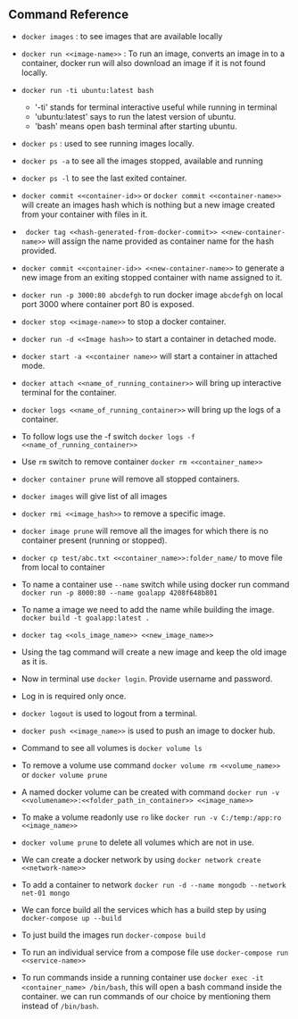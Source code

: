 ## Command Reference

- `docker images` : to see images that are available locally
- `docker run <<image-name>>` : To run an image, converts an image in to a container, docker run will also download an image if it is not found locally.

- `docker run -ti ubuntu:latest bash`

  - '-ti' stands for terminal interactive useful while running in terminal
  - 'ubuntu:latest' says to run the latest version of ubuntu.
  - 'bash' means open bash terminal after starting ubuntu.

- `docker ps` : used to see running images locally.
- `docker ps -a` to see all the images stopped, available and running
- `docker ps -l` to see the last exited container.
- `docker commit <<container-id>>` or `docker commit <<container-name>>` will create an images hash which is nothing but a new image created from your container with files in it.
- ` docker tag <<hash-generated-from-docker-commit>> <<new-container-name>>` will assign the name provided as container name for the hash provided.
- `docker commit <<container-id>> <<new-container-name>>` to generate a new image from an exiting stopped container with name assigned to it.
- `docker run -p 3000:80 abcdefgh` to run docker image `abcdefgh` on local port 3000 where container port 80 is exposed.
- `docker stop <<image-name>>` to stop a docker container.
- `docker run -d <<Image hash>>` to start a container in detached mode.
- `docker start -a <<container name>>` will start a container in attached mode.
- `docker attach <<name_of_running_container>>` will bring up interactive terminal for the container.
- `docker logs <<name_of_running_container>>` will bring up the logs of a container.
- To follow logs use the -f switch `docker logs -f <<name_of_running_container>>`
- Use `rm` switch to remove container `docker rm <<container_name>>`
- `docker container prune` will remove all stopped containers.
- `docker images` will give list of all images
- `docker rmi <<image_hash>>` to remove a specific image.
- `docker image prune` will remove all the images for which there is no container present (running or stopped).
- `docker cp test/abc.txt <<container_name>>:folder_name/` to move file from local to container
- To name a container use `--name` switch while using docker run command ` docker run -p 8000:80 --name goalapp 4208f648b801`
- To name a image we need to add the name while building the image. ` docker build -t goalapp:latest .`
- `docker tag <<ols_image_name>> <<new_image_name>>`
- Using the tag command will create a new image and keep the old image as it is.
- Now in terminal use `docker login`. Provide username and password.
- Log in is required only once.
- `docker logout` is used to logout from a terminal.
- `docker push <<image_name>>` is used to push an image to docker hub.
- Command to see all volumes is `docker volume ls`
- To remove a volume use command `docker volume rm <<volume_name>>` or `docker volume prune`
- A named docker volume can be created with command `docker run -v <<volumename>>:<<folder_path_in_container>> <<image_name>>`
- To make a volume readonly use `ro` like `docker run -v C:/temp:/app:ro <<image_name>>`
- `docker volume prune` to delete all volumes which are not in use.
- We can create a docker network by using `docker network create <<network-name>>`
- To add a container to network `docker run -d --name mongodb --network net-01 mongo`

- We can force build all the services which has a build step by using `docker-compose up --build`
- To just build the images run `docker-compose build`
- To run an individual service from a compose file use `docker-compose run <<service-name>>`
- To run commands inside a running container use `docker exec -it <container_name> /bin/bash`, this will open a bash command inside the container. we can run commands of our choice by mentioning them instead of `/bin/bash`.
